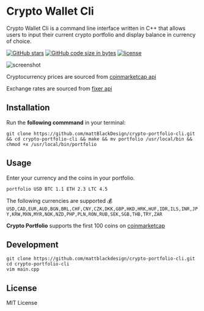# Crypto Wallet Cli

Crypto Wallet Cli is a command line interface written in C++ that allows users to input their current crypto portfolio and display balance in currency of choice. 

[![GitHub stars](https://img.shields.io/github/stars/mattblackdesign/crypto-portfolio-cli.svg?style=social&label=Stars)](https://github.com/mattblackdesign/crypto-portfolio-cli)
[![GitHub code size in bytes](https://img.shields.io/github/size/mattblackdesign/crypto-portfolio-cli/main.cpp.svg)](https://raw.githubusercontent.com/mattblackdesign/crypto-portfolio-cli/master/main.cpp)
[![license](https://img.shields.io/github/license/mattblackdesign/crypto-portfolio-cli.svg)](https://github.com/mattblackdesign/crypto-portfolio-cli)

![screenshot](https://github.com/mattblackdesign/crypto-portfolio-cli/blob/master/screenshot.png)

Cryptocurrency prices are sourced from [coinmarketcap api](https://coinmarketcap.com/api/)

Exchange rates are sourced from [fixer api](https://api.fixer.io)

## Installation

Run the **following commmand** in your terminal:

```
git clone https://github.com/mattBlackDesign/crypto-portfolio-cli.git && cd crypto-portfolio-cli && make && mv portfolio /usr/local/bin && chmod +x /usr/local/bin/portfolio
```

## Usage

Enter your currency and the coins in your portfolio. 
```
portfolio USD BTC 1.1 ETH 2.3 LTC 4.5
```

The following currencies are supported 💰
```USD,CAD,EUR,AUD,BGN,BRL,CHF,CNY,CZK,DKK,GBP,HKD,HRK,HUF,IDR,ILS,INR,JPY,KRW,MXN,MYR,NOK,NZD,PHP,PLN,RON,RUB,SEK,SGB,THB,TRY,ZAR```


**Crypto Portfolio** supports the first 100 coins on [coinmarketcap](https://coinmarketcap.com)


## Development

```
git clone https://github.com/mattblackdesign/crypto-portfolio-cli.git
cd crypto-portfolio-cli
vim main.cpp
```

## License

MIT License